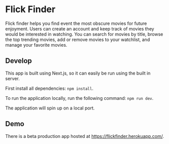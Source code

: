 # Flick Finder

Flick finder helps you find event the most obscure movies for future enjoyment.  Users can create an account and keep track of movies they would be interested in watching.  You can search for movies by title, browse the top trending movies, add or remove movies to your watchlist, and manage your favorite movies.

## Develop
This app is built using Next.js, so it can easily be run using the built in server.

First install all dependencies: `npm install`.

To run the application locally, run the following command: `npm run dev`.

The application will spin up on a local port.

## Demo
There is a beta production app hosted at https://flickfinder.herokuapp.com/.
